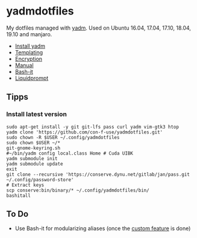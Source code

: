 # yadmdotfiles
My dotfiles managed with [yadm](https://github.com/TheLocehiliosan/yadm).
Used on Ubuntu 16.04, 17.04, 17.10, 18.04, 19.10 and manjaro.

 - [Install yadm](https://thelocehiliosan.github.io/yadm/docs/install#ubuntu)
 - [Templating](https://thelocehiliosan.github.io/yadm/docs/alternates)
 - [Encryption](https://thelocehiliosan.github.io/yadm/docs/encryption)
 - [Manual](https://github.com/TheLocehiliosan/yadm/blob/master/yadm.md)
 - [Bash-it](https://github.com/Bash-it/bash-it)
 - [Liquidprompt](https://github.com/nojhan/liquidprompt)

## Tipps

### Install latest version

```
sudo apt-get install -y git git-lfs pass curl yadm vim-gtk3 htop
yadm clone 'https://github.com/con-f-use/yadmdotfiles.git'
sudo chown -R $USER ~/.config/yadmdotfiles
sudo chown $USER ~/*
git-gnome-keyring.sh
#~/bin/yadm config local.class Home # Cuda UIBK
yadm submodule init
yadm submodule update
exit
git clone --recursive 'https://conserve.dynu.net/gitlab/jan/pass.git ~/.config/password-store'
# Extract keys
scp conserve:bin/binary/* ~/.config/yadmdotfiles/bin/
bashitall
```

## To Do

 - Use Bash-it for modularizing aliases (once the [custom feature](https://github.com/Bash-it/bash-it/pull/1005) is done)

